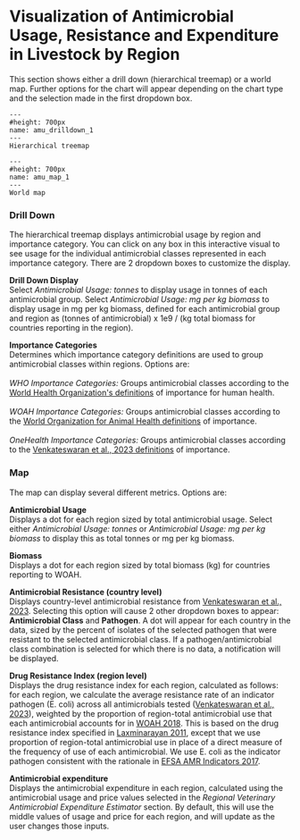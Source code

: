 # Visualization of Antimicrobial Usage, Resistance and Expenditure in Livestock by Region
<p>
This section shows either a drill down (hierarchical treemap) or a world map. Further options for the chart will appear depending on the chart type and the selection made in the first dropdown box.
</p>

```{figure} ../Images/amu_drilldown_1.png
---
#height: 700px
name: amu_drilldown_1
---
Hierarchical treemap
```

```{figure} ../Images/amu_map_1.png
---
#height: 700px
name: amu_map_1
---
World map
```

<h3>Drill Down</h3>
<p>
The hierarchical treemap displays antimicrobial usage by region and importance category. You can click on any box in this interactive visual to see usage for the individual antimicrobial classes represented in each importance category. There are 2 dropdown boxes to customize the display.
</p>
<p><b>Drill Down Display</b><br />
Select <i>Antimicrobial Usage: tonnes</i> to display usage in tonnes of each antimicrobial group. Select <i>Antimicrobial Usage: mg per kg biomass</i> to display usage in mg per kg biomass, defined for each antimicrobial group and region as (tonnes of antimicrobial) x 1e9 / (kg total biomass for countries reporting in the region).
</p>
<p><b>Importance Categories</b><br />
Determines which importance category definitions are used to group antimicrobial classes within regions. Options are:
<br /><br />
<i>WHO Importance Categories:</i> Groups antimicrobial classes according to the <a href='https://apps.who.int/iris/bitstream/handle/10665/312266/9789241515528-eng.pdf'>World Health Organization's definitions</a> of importance for human health.
<br /><br />
<i>WOAH Importance Categories:</i> Groups antimicrobial classes according to the <a href='https://www.woah.org/app/uploads/2021/06/a-oie-list-antimicrobials-june2021.pdf'>World Organization for Animal Health definitions</a> of importance.
<br /><br />
<i>OneHealth Importance Categories:</i> Groups antimicrobial classes according to the <a href='https://ssrn.com/abstract=4346767'>Venkateswaran et al., 2023 definitions</a> of importance.
</p>

<h3>Map</h3>
<p>
The map can display several different metrics. Options are:
</p>
<b>Antimicrobial Usage</b><br />
Displays a dot for each region sized by total antimicrobial usage. Select either <i>Antimicrobial Usage: tonnes</i> or <i>Antimicrobial Usage: mg per kg biomass</i> to display this as total tonnes or mg per kg biomass.

<b>Biomass</b><br />
Displays a dot for each region sized by total biomass (kg) for countries reporting to WOAH.

<b>Antimicrobial Resistance (country level)</b><br />
Displays country-level antimicrobial resistance from <a href='https://ssrn.com/abstract=4346767'>Venkateswaran et al., 2023</a>. Selecting this option will cause 2 other dropdown boxes to appear: <b>Antimicrobial Class</b> and <b>Pathogen</b>. A dot will appear for each country in the data, sized by the percent of isolates of the selected pathogen that were resistant to the selected antimicrobial class. If a pathogen/antimicrobial class combination is selected for which there is no data, a notification will be displayed.

<b>Drug Resistance Index (region level)</b><br />
Displays the drug resistance index for each region, calculated as follows: for each region, we calculate the average resistance rate of an indicator pathogen (E. coli) across all antimicrobials tested (<a href='https://ssrn.com/abstract=4346767'>Venkateswaran et al., 2023</a>), weighted by the proportion of region-total antimicrobial use that each antimicrobial accounts for in <a href='https://www.woah.org/app/uploads/2022/06/a-sixth-annual-report-amu-final.pdf'>WOAH 2018</a>. This is based on the drug resistance index specified in <a href='https://bmjopen.bmj.com/content/1/2/e000135'>Laxminarayan 2011</a>, except that we use proportion of region-total antimicrobial use in place of a direct measure of the frequency of use of each antimicrobial. We use E. coli as the indicator pathogen consistent with the rationale in <a href='https://www.efsa.europa.eu/en/efsajournal/pub/5017'>EFSA AMR Indicators 2017</a>.

<b>Antimicrobial expenditure</b><br />
Displays the antimicrobial expenditure in each region, calculated using the antimicrobial usage and price values selected in the <i>Regional Veterinary Antimicrobial Expenditure Estimator</i> section. By default, this will use the middle values of usage and price for each region, and will update as the user changes those inputs.
</p>

